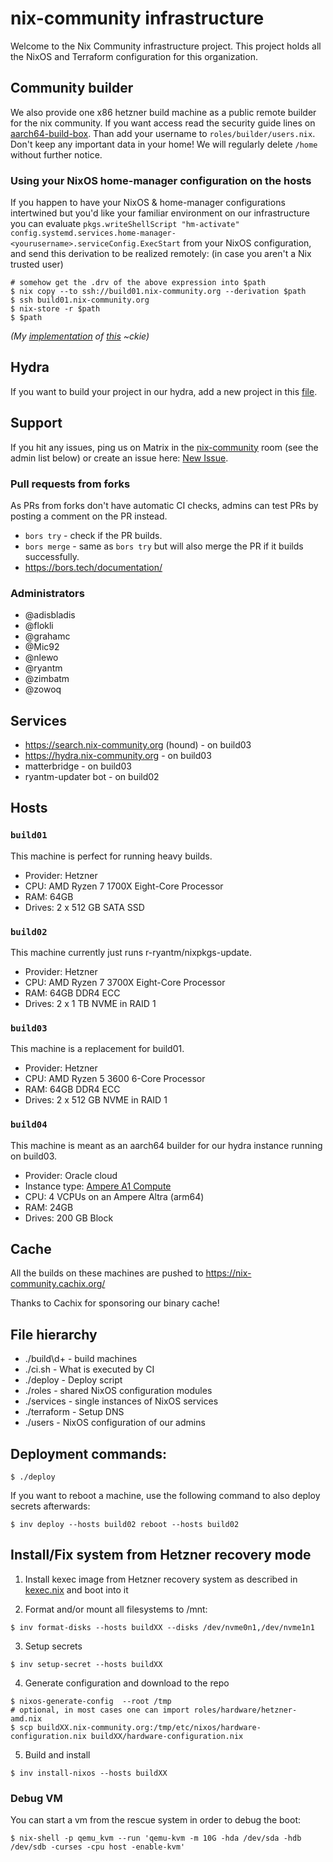 # nix-community infrastructure

Welcome to the Nix Community infrastructure project. This project holds all the NixOS and Terraform configuration for this organization.

## Community builder

We also provide one x86 hetzner build machine as a public remote builder for the nix community. If you want access read the security guide lines on [aarch64-build-box](https://github.com/nix-community/aarch64-build-box). Than add your username to `roles/builder/users.nix`. Don't keep any important data in your home! We will regularly delete `/home` without further notice.

### Using your NixOS home-manager configuration on the hosts

If you happen to have your NixOS & home-manager configurations intertwined but you'd like your familiar environment on our infrastructure you can evaluate `pkgs.writeShellScript "hm-activate" config.systemd.services.home-manager-<yourusername>.serviceConfig.ExecStart` from your NixOS configuration, and send this derivation to be realized remotely: (in case you aren't a Nix trusted user)
``` console
# somehow get the .drv of the above expression into $path
$ nix copy --to ssh://build01.nix-community.org --derivation $path
$ ssh build01.nix-community.org
$ nix-store -r $path
$ $path
```

*(My [implementation](https://github.com/ckiee/nixfiles/blob/aac57f56e417e31f00fd495d8a30fb399ecbc19b/deploy/hm-only.nix#L10) of [this](https://github.com/ckiee/nixfiles/blob/aac57f56e417e31f00fd495d8a30fb399ecbc19b/bin/c#L92-L95) ~ckie)*

## Hydra

If you want to build your project in our hydra, add a new project in this [file](terraform/hydra-projects.tf).

## Support

If you hit any issues, ping us on Matrix in the [nix-community](https://matrix.to/#/#nix-community:nixos.org) room (see the admin list below) or create an issue here:
[New Issue](https://github.com/nix-community/infra/issues/new).

### Pull requests from forks
As PRs from forks don't have automatic CI checks, admins can test PRs by posting a comment on the PR instead.

* `bors try` - check if the PR builds.
* `bors merge` - same as `bors try` but will also merge the PR if it builds successfully.
* https://bors.tech/documentation/

### Administrators

* @adisbladis
* @flokli
* @grahamc
* @Mic92
* @nlewo
* @ryantm
* @zimbatm
* @zowoq

## Services

* https://search.nix-community.org (hound) - on build03
* https://hydra.nix-community.org - on build03
* matterbridge - on build03
* ryantm-updater bot - on build02

## Hosts

### `build01`

This machine is perfect for running heavy builds.

* Provider: Hetzner
* CPU: AMD Ryzen 7 1700X Eight-Core Processor
* RAM: 64GB
* Drives: 2 x 512 GB SATA SSD

### `build02`

This machine currently just runs r-ryantm/nixpkgs-update.

* Provider: Hetzner
* CPU: AMD Ryzen 7 3700X Eight-Core Processor
* RAM: 64GB DDR4 ECC
* Drives: 2 x 1 TB NVME in RAID 1

### `build03`

This machine is a replacement for build01.

* Provider: Hetzner
* CPU: AMD Ryzen 5 3600 6-Core Processor
* RAM: 64GB DDR4 ECC
* Drives: 2 x 512 GB NVME in RAID 1

### `build04`

This machine is meant as an aarch64 builder for our hydra instance running on build03.

* Provider: Oracle cloud
* Instance type: [Ampere A1 Compute](https://www.oracle.com/cloud/compute/arm/)
* CPU: 4 VCPUs on an Ampere Altra (arm64)
* RAM: 24GB
* Drives: 200 GB Block

## Cache

All the builds on these machines are pushed to https://nix-community.cachix.org/

Thanks to Cachix for sponsoring our binary cache!

## File hierarchy

* ./build\d+ - build machines
* ./ci.sh - What is executed by CI
* ./deploy - Deploy script
* ./roles - shared NixOS configuration modules
* ./services - single instances of NixOS services
* ./terraform - Setup DNS
* ./users - NixOS configuration of our admins

## Deployment commands:

```console
$ ./deploy
```

If you want to reboot a machine, use the following command to also deploy secrets afterwards:

```console
$ inv deploy --hosts build02 reboot --hosts build02
```

## Install/Fix system from Hetzner recovery mode
1. Install kexec image from Hetzner recovery system as described in [kexec.nix](roles/kexec.nix) and boot into it

2. Format and/or mount all filesystems to /mnt:

```console
$ inv format-disks --hosts buildXX --disks /dev/nvme0n1,/dev/nvme1n1
```

3. Setup secrets

```console
$ inv setup-secret --hosts buildXX
```

4. Generate configuration and download to the repo

```console
$ nixos-generate-config  --root /tmp
# optional, in most cases one can import roles/hardware/hetzner-amd.nix
$ scp buildXX.nix-community.org:/tmp/etc/nixos/hardware-configuration.nix buildXX/hardware-configuration.nix
```

5. Build and install

```console
$ inv install-nixos --hosts buildXX
```

### Debug VM

You can start a vm from the rescue system in order to debug the boot:

```console
$ nix-shell -p qemu_kvm --run 'qemu-kvm -m 10G -hda /dev/sda -hdb /dev/sdb -curses -cpu host -enable-kvm'
```
